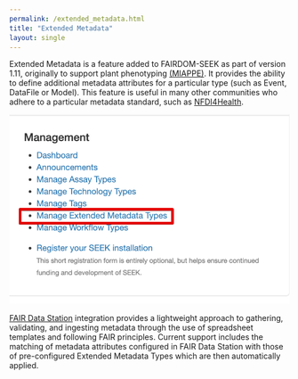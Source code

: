 ```yaml
---
permalink: /extended_metadata.html
title: "Extended Metadata"
layout: single
---
```


Extended Metadata is a feature added to FAIRDOM-SEEK as part of version 1.11, originally to support plant phenotyping [(MIAPPE)](https://github.com/MIAPPE/MIAPPE).
It provides the ability to define additional metadata attributes for a particular type (such as Event, DataFile or Model). 
This feature is useful in many other communities who adhere to a particular metadata standard, such as  [NFDI4Health](https://fair-dom.org/fairdom-in-use/nfdi4health).

![Screenshot of Extended Metadata Type management](/assets/images/emt-management.png)

[FAIR Data Station](https://fairds.fairbydesign.nl/) integration provides a lightweight approach to gathering, validating, and ingesting metadata through the use of spreadsheet templates and following FAIR principles. Current support includes the matching of metadata attributes configured in FAIR Data Station with those of pre-configured Extended Metadata Types which are then automatically applied. 
